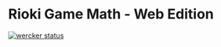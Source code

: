 
Rioki Game Math - Web Edition
=============================

[![wercker status](https://app.wercker.com/status/ebe34fd193c258e0337cf2db36b07897/m/master "wercker status")](https://app.wercker.com/project/bykey/ebe34fd193c258e0337cf2db36b07897)
